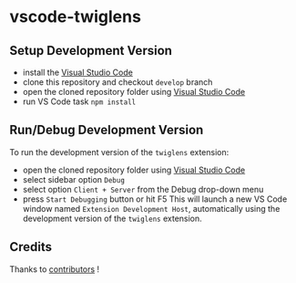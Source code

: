 # vscode-twiglens

## Setup Development Version
- install the [Visual Studio Code](https://code.visualstudio.com/)
- clone this repository and checkout `develop` branch
- open the cloned repository folder using [Visual Studio Code](https://code.visualstudio.com/)
- run VS Code task `npm install`

## Run/Debug Development Version
To run the development version of the `twiglens` extension:
- open the cloned repository folder using [Visual Studio Code](https://code.visualstudio.com/)
- select sidebar option `Debug`
- select option `Client + Server` from the Debug drop-down menu
- press `Start Debugging` button or hit F5
This will launch a new VS Code window named `Extension Development Host`, automatically using the development version of the `twiglens` extension.

## Credits
Thanks to [contributors](https://github.com/Cerzat43/vscode-twiglens/graphs/contributors) !
